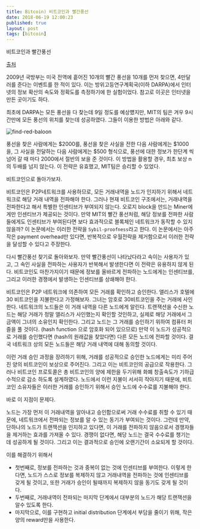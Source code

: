 ```yaml
---
title: Bitcoin) 비트코인과 빨간풍선
date: 2018-06-19 12:00:23
published: true
layout: post
tags: [bitcoin]
---
```


비트코인과 빨간풍선

[출처](https://arxiv.org/pdf/1111.2626.pdf)

2009년 국방부는 미국 전역에 흩어진 10개의 빨간 풍선을 10개를 먼저 찾으면, 4만달러를 준다는 이벤트를 한 적이 있다. 이는 방위고등연구계획국(이하 DARPA)에서 인터넷의 정보 확산의 속도와 정확도를 측정하기에 한 실험이었다. 참고로 이곳은 인터넷을 만든 곳이기도 하다.

최초에 DARPA는 모든 풍선을 다 찾는데 9일 정도를 예상헀지만, MIT의 팀은 겨우 9시간만에 모든 풍선의 위치를 찾는데 성공하였다.
그들이 이용한 방법은 아래와 같다.

![find-red-baloon](http://deliveryimages.acm.org/10.1145/1930000/1924441/figs/f2.jpg)

풍선을 찾은 사람에게는 $2000를, 풍선을 찾은 사실을 전한 다음 사람에게는 $1000을, 그 사실을 전달하는 다음 사람에게는 $500 형식으로, 풍선에 대한 정보가 한단계 씩 넘어 갈 때 마다 2000에서 절반의 보을 준 것이다. 이 방법을 활용할 경우, 최초 보상 n의 두배를 넘지 않는다. 이 전략은 유효했고, MIT팀은 승리할 수 있었다.

비트코인으로 돌아가보자.  

비트코인은 P2P네트워크를 사용하므로, 모든 거래내역을 노드가 인지하기 위해서 네트워크로 해당 거래 내역을 전파해야 한다. 그러나 현재 비트코인 구조에서는, 거래내역을 전파한다고 해서 특별한 인센티브가 부여되지 않는다. 오로지 block을 만드는 Miner에게만 인센티브가 제공되는 것이다. 만약 MIT의 빨간 풍선처럼, 해당 정보를 전파한 사람들에게도 인센티브가 부여된다면 보다 효과적으로 블록체인 네트워크가 동작할 수 있지 않을까? 이 논문에서는 이러한 전략을 `Sybil-proofness`라고 한다. 이 논문에서는 아주작은 payment overhead만 있다면, 반복적으로 우월전략을 제거함으로서 이러한 전략을 달성할 수 있다고 주장한다.

다시 빨간풍선 찾기로 돌아와보자.
만약 빨간풍선이 나타났다라고 속이는 사용자가 있고, 그 속인 사실을 전파하는 사용자가 반복해서 발생한다면 이 전략은 유용하지 않게 된다. 비트코인도 마찬가지이기 때문에 정보를 올바르게 전파하는 노드에게는 인센티브를, 그리고 이러한 경쟁에서 발생하는 인센티브를 상쇄해야 한다.

비트코인은 P2P 네트워크에 의존하여 모든 거래를 확인하고 승인한다. 앨리스가 호텔에 30 비트코인을 지불한다고 가정해보자. 그녀는 암호로 30비트코인을 주는 거래에 사인한다. 네트워크의 노드들은 이 거래 내역을 다른 노드에게 알린다. 트랜잭션을 수신한 노드는 해당 거래가 정말 앨리스가 사인했는지 확인할 것인하고, 실제로 해당 거래에서 그 금액이 그녀의 소유인지 확인한다. 그리고 노드는 그 거래를 승인하기 위하여 컴퓨터 퍼즐을 풀 것이다. (hash function 으로 암호화 되어 있으므로) 만약 이 노드가 성공적으로 거래를 승인했다면 (hash의 원래값을 찾았다면) 다른 모든 노드에 전파할 것이다. 결국 네트워크 상의 모든 노드들은 해당 거래 내역에 대해 동의할 것이다.

이런 거래 승인 과정을 장려하기 위해, 거래를 성공적으로 승인한 노드에게는 미리 주어진 양의 비트코인이 보상으로 주어진다. 그리고 이는 비트코인의 공급으로 작용한다. 그러나 비트코인 프로토콜은 총 비트코인의 양에 제한을 두기위해 화폐 창출속도가 기하급수적으로 감소 하도록 설계하였다. 노드에서 이런 지불이 서서히 작아지기 때문에, 비트코인 소유자들은 이러한 거래를 승인하기 위해서 승인 노드에 수수료를 지불해야 한다.

바로 이 지점이 문제다.

노드는 가장 먼저 이 거래내역을 알아내고 승인함으로써 거래 수수료를 취할 수 있기 때문에, 네트워크에서 전파되는 정보를 알 수 있는 동기가 부여되는 것이다. 그런데 만약, 단하나의 노드가 트랜잭션을 인지하고 있다면, 이 거래를 전파하지 않음으로서 경쟁자들을 제거하는 효과를 가져올 수 있다. 경쟁이 없다면, 해당 노드는 결국 수수료를 챙기는데 성공하게 될 것이다. 그리고 이는 결과적으로 승인에 오랜기간이 소요되게 할 것이다.

이를 해결하기 위해서

- 첫번째로, 정보를 전파하는 것과 중복이 없는 것에 인센티브를 부여한다. 이렇게 한다면, 노드가 스스로 정보를 복제하지 않고 거래내역을 전파하는 것에 인센티브를 갖게 될 것이고, 또한 거래가 승인이 될때까지 복제하지 않을 동기도 갖게 될 것이다.
- 두번째로, 거래내역이 전파되는 마지막 단계에서 대부분의 노드가 해당 트랜잭션을 알수 있도록 한다.
- 마지막으로, 이를 구현하고 initial distribution 단계에서 부담을 줄이기 위해, 작은 양의 reward만을 사용한다.
